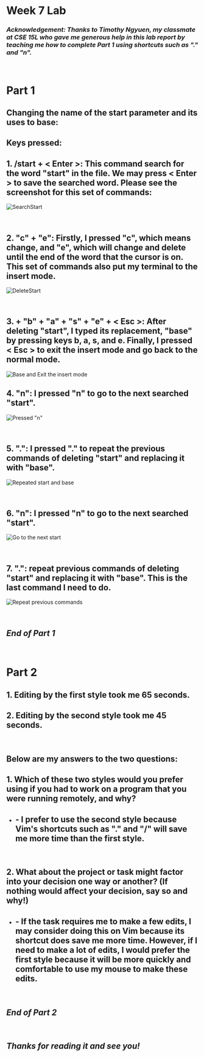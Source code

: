 #  Week 7 Lab
### *Acknowledgement: Thanks to Timothy Ngyuen, my classmate at CSE 15L who gave me generous help in this lab report by teaching me how to complete Part 1 using shortcuts such as "." and "n".*

<br>

# **Part 1**
## Changing the name of the start parameter and its uses to base:
 ## Keys pressed:  
 ## 1. /start + < Enter >: This command search for the word "start" in the file. We may press < Enter > to save the searched word. Please see the screenshot for this set of commands:
![SearchStart](Images/SearchStart.png)  

<br>

## 2. "c" + "e": Firstly, I pressed "c", which means change, and "e", which will change and delete until the end of the word that the cursor is on. This set of commands also put my terminal to the insert mode. 
![DeleteStart](Images/DeleteStart.png)

<br>

## 3. + "b" + "a" + "s" + "e" + < Esc >: After deleting "start", I typed its replacement, "base" by pressing keys b, a, s, and e. Finally, I pressed < Esc > to exit the insert mode and go back to the normal mode. 
![Base and Exit the insert mode](Images/BaseEsc.png)

## 4. "n": I pressed "n" to go to the next searched "start". 
![Pressed "n"](Images/PressN.png)

<br>

## 5. ".": I pressed "." to repeat the previous commands of deleting "start" and replacing it with "base".
![Repeated start and base](Images/RepeatStartBase.png)

<br>

## 6. "n": I pressed "n" to go to the next searched "start".
![Go to the next start](Images/NextStart.png)

<br>

## 7. ".": repeat previous commands of deleting "start" and replacing it with "base". This is the last command I need to do.
![Repeat previous commands](Images/Repeat%20previous%20commands.png)

<br>

## ***End of Part 1***

<br>

# **Part 2**

## 1. Editing by the first style took me 65 seconds. 
## 2. Editing by the second style took me 45 seconds. 

<br>

## Below are my answers to the two questions:
## 1. Which of these two styles would you prefer using if you had to work on a program that you were running remotely, and why?
- ## - I prefer to use the second style because Vim's shortcuts such as "." and "/" will save me more time than the first style.

<br>

## 2. What about the project or task might factor into your decision one way or another? (If nothing would affect your decision, say so and why!)
- ## - If the task requires me to make a few edits, I may consider doing this on Vim because its shortcut does save me more time. However, if I need to make a lot of edits, I would prefer the first style because it will be more quickly and comfortable to use my mouse to make these edits. 

<br>

## ***End of Part 2***

<br>

## ***Thanks for reading it and see you!***